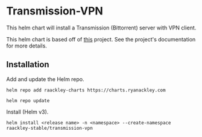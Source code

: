 # Transmission-VPN

This helm chart will install a Transmission (Bittorrent) server with VPN client.

This helm chart is based off of [this](https://github.com/haugene/docker-transmission-openvpn) project.  See the project's documentation for more details.

## Installation

Add and update the Helm repo.

```
helm repo add raackley-charts https://charts.ryanackley.com
```

```
helm repo update
```

Install (Helm v3).

```
helm install <release name> -n <namespace> --create-namespace raackley-stable/transmission-vpn
```
